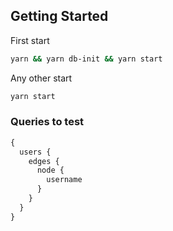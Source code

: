 ## Getting Started

First start
```bash
yarn && yarn db-init && yarn start
```

Any other start
```bash
yarn start
```


### Queries to test
```graphql
{
  users {
    edges {
      node {
        username
      }
    }
  }
}
```